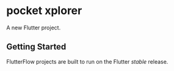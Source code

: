 # pocket xplorer

A new Flutter project.

## Getting Started

FlutterFlow projects are built to run on the Flutter _stable_ release.
